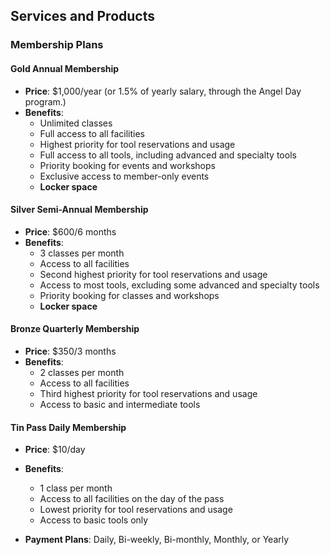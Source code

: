 ## Services and Products

### Membership Plans

#### Gold Annual Membership
- **Price**: $1,000/year (or 1.5% of yearly salary, through the Angel Day program.)
- **Benefits**:
  - Unlimited classes
  - Full access to all facilities
  - Highest priority for tool reservations and usage
  - Full access to all tools, including advanced and specialty tools
  - Priority booking for events and workshops
  - Exclusive access to member-only events
  - **Locker space**

#### Silver Semi-Annual Membership
- **Price**: $600/6 months
- **Benefits**:
  - 3 classes per month
  - Access to all facilities
  - Second highest priority for tool reservations and usage
  - Access to most tools, excluding some advanced and specialty tools
  - Priority booking for classes and workshops
  - **Locker space**

#### Bronze Quarterly Membership
- **Price**: $350/3 months
- **Benefits**:
  - 2 classes per month
  - Access to all facilities
  - Third highest priority for tool reservations and usage
  - Access to basic and intermediate tools

#### Tin Pass Daily Membership
- **Price**: $10/day
- **Benefits**:
  - 1 class per month
  - Access to all facilities on the day of the pass
  - Lowest priority for tool reservations and usage
  - Access to basic tools only

- **Payment Plans**: Daily, Bi-weekly, Bi-monthly, Monthly, or Yearly
